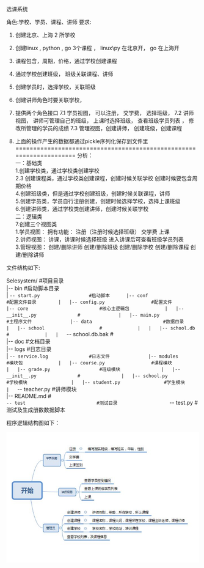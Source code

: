 选课系统

角色:学校、学员、课程、讲师
要求:
1. 创建北京、上海 2 所学校
2. 创建linux , python , go 3个课程 ， linux\py 在北京开， go 在上海开
3. 课程包含，周期，价格，通过学校创建课程 
4. 通过学校创建班级， 班级关联课程、讲师
5. 创建学员时，选择学校，关联班级
6. 创建讲师角色时要关联学校， 
7. 提供两个角色接口
7.1 学员视图， 可以注册， 交学费， 选择班级，
7.2 讲师视图， 讲师可管理自己的班级， 上课时选择班级， 查看班级学员列表 ， 修改所管理的学员的成绩 
7.3 管理视图，创建讲师， 创建班级，创建课程

8. 上面的操作产生的数据都通过pickle序列化保存到文件里
====================================================================
分析：  
一：基础类    
1.创建学校类，通过学校类创建学校  
2.3 创建课程类，通过学校类创建课程，创建时候关联学校 创建时候要包含周期价格  
4.创建班级类，但是通过学校创建班级，创建时候关联课程，讲师  
5.创建学员类，学员自行注册创建，创建时候选择学校，选择上课班级  
6.创建讲师类，通过学校类创建讲师，创建时候关联学校  
二：逻辑类  
7.创建三个视图类  
1.学员视图：  拥有功能： 注册（注册时候选择班级）  交学费  上课  
2.讲师视图：  讲课，讲课时候选择班级  进入讲课后可查看班级学员列表   
3.管理视图： 创建/删除讲师 创建/删除班级 创建/删除学校 创建/删除课程 创建/删除讲师    
  
文件结构如下:  

Selesystem/                       #项目目录     
|-- bin                           #启动脚本目录                     
|   `-- start.py                  #启动脚本     
|-- conf                          #配置文件目录       
|   |-- config.py                 #配置文件            
|-- core                          #核心主逻辑包            
|   |-- __init__.py               #             
|   |-- main.py                   #主程序文件             
|-- data                          #数据目录              
|   |-- school                    #            
|   |   |-- school.db             #            
|   |   `-- school.db.bak         #             
|-- doc                           #文档目录             
|-- logs                          #日志目录             
|   `-- service.log               #日志文件             
|-- modules                       #模块包            
|   |-- course.py                 #课程模块              
|   |-- grade.py                  #班级模块              
|   |-- __init__.py               #              
|   |-- school.py                 #学校模块               
|   |-- student.py                #学生模块            
|   `-- teacher.py                #讲师模块                
|-- README.md                     #                 
`-- test                          #测试目录                  
    `-- test.py                   #测试及生成册数数据脚本                   



程序逻辑结构图如下：

![Image text](https://github.com/nighttidesy/images-packge/blob/master/test.jpg)
